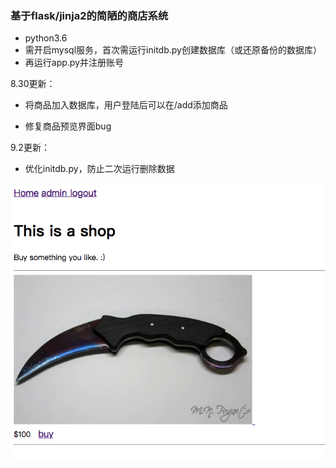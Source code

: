### 基于flask/jinja2的简陋的商店系统

* python3.6
* 需开启mysql服务，首次需运行initdb.py创建数据库（或还原备份的数据库）
* 再运行app.py并注册账号

8.30更新：

* 将商品加入数据库，用户登陆后可以在/add添加商品

* 修复商品预览界面bug

9.2更新：

* 优化initdb.py，防止二次运行删除数据


![img](img/5b88f26506464.png)

